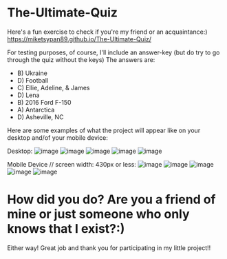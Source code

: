 # The-Ultimate-Quiz

Here's a fun exercise to check if you're my friend or an acquaintance:)
https://miketsypan89.github.io/The-Ultimate-Quiz/

For testing purposes, of course, I'll include an answer-key (but do try to go through the quiz without the keys)
The answers are: 
  - B) Ukraine
  - D) Football
  - C) Ellie, Adeline, & James
  - D) Lena
  - B) 2016 Ford F-150
  - A) Antarctica
  - D) Asheville, NC

Here are some examples of what the project will appear like on your desktop and/of your mobile device:

Desktop:
![image](https://user-images.githubusercontent.com/124936942/226450780-7c9cbcd4-8f07-45ef-a0ff-ae8c2053c4b4.png)
![image](https://user-images.githubusercontent.com/124936942/226450908-ec15b36e-5da1-4860-a9e0-021e01dadd27.png)
![image](https://user-images.githubusercontent.com/124936942/226451030-6b0689d2-3a9d-475f-ae37-983a19e4e1ec.png)
![image](https://user-images.githubusercontent.com/124936942/226451184-d823e250-e355-447f-81bd-3809b4983d0f.png)
![image](https://user-images.githubusercontent.com/124936942/226451415-3aca2772-6545-40a3-92fa-9de9c904519b.png)


Mobile Device // screen width: 430px or less:
![image](https://user-images.githubusercontent.com/124936942/226452513-8b185cb6-934b-49f0-9983-0252078e66ae.png)
![image](https://user-images.githubusercontent.com/124936942/226452584-21da9804-09c3-4851-9f62-0c46b79be272.png)
![image](https://user-images.githubusercontent.com/124936942/226452675-56a5bf53-a49f-4b16-bdae-62ba668439b7.png)
![image](https://user-images.githubusercontent.com/124936942/226452734-a211014c-b3b0-41b1-8b1c-99de018bb47d.png)
![image](https://user-images.githubusercontent.com/124936942/226452777-79eaf030-428c-4dce-bbd7-91bc7f2be37c.png)



# How did you do? Are you a friend of mine or just someone who only knows that I exist?:)
Either way! Great job and thank you for participating in my little project!!
